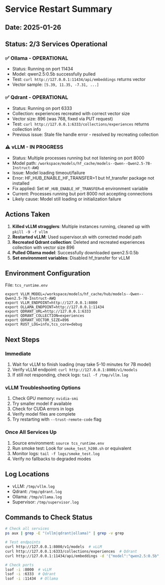 # Service Restart Summary

## Date: 2025-01-26

## Status: 2/3 Services Operational

### ✅ Ollama - OPERATIONAL
- Status: Running on port 11434
- Model: qwen2.5:0.5b successfully pulled
- Test: `curl http://127.0.0.1:11434/api/embeddings` returns vector
- Vector sample: `[5.39, 11.35, -7.31, ...]`

### ✅ Qdrant - OPERATIONAL  
- Status: Running on port 6333
- Collection: experiences recreated with correct vector size
- Vector size: 896 (was 768, fixed via PUT request)
- Test: `curl http://127.0.0.1:6333/collections/experiences` returns collection info
- Previous issue: Stale file handle error - resolved by recreating collection

### ⚠️ vLLM - IN PROGRESS
- Status: Multiple processes running but not listening on port 8000
- Model path: `/workspace/models/hf_cache/models--Qwen--Qwen2.5-7B-Instruct-AWQ`
- Issue: Model loading timeout/failure
- Error: HF_HUB_ENABLE_HF_TRANSFER=1 but hf_transfer package not installed
- Fix applied: Set `HF_HUB_ENABLE_HF_TRANSFER=0` environment variable
- Current: Processes running but port 8000 not accepting connections
- Likely cause: Model still loading or initialization failure

## Actions Taken

1. **Killed vLLM stragglers**: Multiple instances running, cleaned up with `pkill -9 -f vllm`
2. **Restarted vLLM**: Used supervisor.sh with corrected model path
3. **Recreated Qdrant collection**: Deleted and recreated experiences collection with vector size 896
4. **Pulled Ollama model**: Successfully downloaded qwen2.5:0.5b
5. **Set environment variables**: Disabled hf_transfer for vLLM

## Environment Configuration

File: `tcs_runtime.env`
```
export VLLM_MODEL=/workspace/models/hf_cache/hub/models--Qwen--Qwen2.5-7B-Instruct-AWQ
export VLLM_ENDPOINT=http://127.0.0.1:8000
export OLLAMA_ENDPOINT=http://127.0.0.1:11434
export QDRANT_URL=http://127.0.0.1:6333
export QDRANT_COLLECTION=experiences
export QDRANT_VECTOR_SIZE=896
export RUST_LOG=info,tcs_core=debug
```

## Next Steps

### Immediate
1. Wait for vLLM to finish loading (may take 5-10 minutes for 7B model)
2. Verify vLLM endpoint: `curl http://127.0.0.1:8000/v1/models`
3. If still not responding, check logs: `tail -f /tmp/vllm.log`

### vLLM Troubleshooting Options
1. Check GPU memory: `nvidia-smi`
2. Try smaller model if available
3. Check for CUDA errors in logs
4. Verify model files are complete
5. Try restarting with `--trust-remote-code` flag

### Once All Services Up
1. Source environment: `source tcs_runtime.env`
2. Run smoke test: Look for `smoke_test_h200.sh` or equivalent
3. Monitor logs: `tail -f logs/smoke_test.log`
4. Verify no fallbacks to degraded modes

## Log Locations
- vLLM: `/tmp/vllm.log`
- Qdrant: `/tmp/qdrant.log`  
- Ollama: `/tmp/ollama.log`
- Supervisor: `/tmp/supervisor.log`

## Commands to Check Status

```bash
# Check all services
ps aux | grep -E "(vllm|qdrant|ollama)" | grep -v grep

# Test endpoints
curl http://127.0.0.1:8000/v1/models  # vLLM
curl http://127.0.0.1:6333/collections/experiences  # Qdrant
curl http://127.0.0.1:11434/api/embeddings -d '{"model":"qwen2.5:0.5b","prompt":"test"}'  # Ollama

# Check ports
lsof -i :8000  # vLLM
lsof -i :6333  # Qdrant
lsof -i :11434  # Ollama
```

